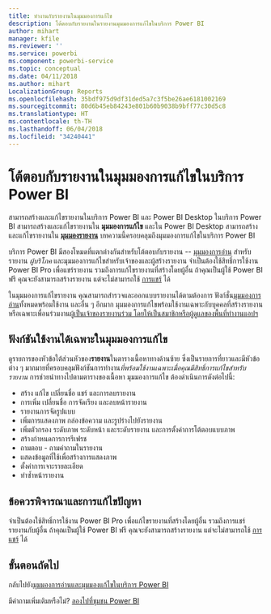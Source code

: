 ```yaml
---
title: ทำงานกับรายงานในมุมมองการแก้ไข
description: โต้ตอบกับรายงานในรายงานมุมมองการแก้ไขในบริการ Power BI
author: mihart
manager: kfile
ms.reviewer: ''
ms.service: powerbi
ms.component: powerbi-service
ms.topic: conceptual
ms.date: 04/11/2018
ms.author: mihart
LocalizationGroup: Reports
ms.openlocfilehash: 35bdf975d9df31ded5a7c3f5be26ae6181002169
ms.sourcegitcommit: 80d6b45eb84243e801b60b9038b9bff77c30d5c8
ms.translationtype: HT
ms.contentlocale: th-TH
ms.lasthandoff: 06/04/2018
ms.locfileid: "34240441"
---
```

# <a name="interact-with-a-report-in-editing-view-in-power-bi-service"></a>โต้ตอบกับรายงานในมุมมองการแก้ไขในบริการ Power BI
สามารถสร้างและแก้ไขรายงานในบริการ Power BI และ Power BI Desktop ในบริการ Power BI สามารถสร้างและแก้ไขรายงานใน **มุมมองการแก้ไข** และใน Power BI Desktop สามารถสร้างและแก้ไขรายงานใน [**มุมมองรายงาน**](desktop-report-view.md) บทความนี้ครอบคลุมถึงมุมมองการแก้ไขในบริการ Power BI 

บริการ Power BI มีสองโหมดที่แตกต่างกันสำหรับโต้ตอบกับรายงาน -- [มุมมองการอ่าน](service-reading-view-and-editing-view.md) สำหรับรายงาน *ผู้บริโภค* และมุมมองการแก้ไขสำหรับเจ้าของและผู้สร้างรายงาน  จำเป็นต้องใช้สิทธิ์การใช้งาน Power BI Pro เพื่อแชร์รายงาน รวมถึงการแก้ไขรายงานที่สร้างโดยผู้อื่น ถ้าคุณเป็นผู้ใช้ Power BI ฟรี คุณจะยังสามารถสร้างรายงาน แต่จะไม่สามารถใช้ [การแชร์](service-share-reports.md) ได้    

ในมุมมองการแก้ไขรายงาน คุณสามารถสำรวจและออกแบบรายงานได้ตามต้องการ ฟังก์ชั่น[มุมมองการอ่าน](service-reading-view-and-editing-view.md)ทั้งหมดพร้อมใช้งาน และอื่น ๆ อีกมาก มุมมองการแก้ไขพร้อมใช้งานเฉพาะกับบุคคลที่สร้างรายงาน หรือเฉพาะเพื่อนร่วมงานผู้[เป็นเจ้าของรายงานร่วม โดยให้เป็นสมาชิกหรือผู้ดูแลของพื้นที่ทำงานแอปฯ](service-create-distribute-apps.md)

## <a name="functionality-only-available-in-editing-view"></a>ฟังก์ชันใช้งานได้เฉพาะในมุมมองการแก้ไข
ดูรายการของหัวข้อใต้ส่วนหัวของ**รายงาน**ในตารางเนื้อหาทางด้านซ้าย ซึ่งเป็นรายการที่ยาวและมีหัวข้อต่าง ๆ มากมายที่ครอบคลุมฟังก์ชันการทำงาน*ที่พร้อมใช้งานเฉพาะเมื่อคุณมีสิทธิ์การแก้ไขสำหรับรายงาน*  การช่วยนำทางไปตามตารางของเนื้อหา มุมมองการแก้ไข ต้องดำเนินการดังต่อไปนี้:

* สร้าง แก้ไข เปลี่ยนชื่อ แชร์ และการลบรายงาน
* การเพิ่ม เปลี่ยนชื่อ การจัดเรียง และลบหน้ารายงาน
* รายงานการจัดรูปแบบ
* เพิ่มการแสดงภาพ กล่องข้อความ และรูปร่างไปยังรายงาน
* เพิ่มตัวกรอง ระดับภาพ ระดับหน้า และระดับรายงาน และการตั้งค่าการโต้ตอบแบบภาพ
* สร้างกำหนดการการรีเฟรช
* ถามตอบ - ถามคำถามในรายงาน
* แสดงข้อมูลที่ใช้เพื่อสร้างการแสดงภาพ 
* ตั้งค่าการเจาะรายละเอียด
* ทำซ้ำหน้ารายงาน

## <a name="considerations-and-troubleshooting"></a>ข้อควรพิจารณาและการแก้ไขปัญหา
จำเป็นต้องใช้สิทธิ์การใช้งาน Power BI Pro เพื่อแก้ไขรายงานที่สร้างโดยผู้อื่น รวมถึงการแชร์รายงานกับผู้อื่น  ถ้าคุณเป็นผู้ใช้ Power BI ฟรี คุณจะยังสามารถสร้างรายงาน แต่จะไม่สามารถใช้ [การแชร์](service-share-reports.md) ได้


## <a name="next-steps"></a>ขั้นตอนถัดไป
กลับไปยัง[มุมมองการอ่านและมุมมองแก้ไขในบริการ Power BI](service-reading-view-and-editing-view.md)

มีคำถามเพิ่มเติมหรือไม่? [ลองไปที่ชุมชน Power BI](http://community.powerbi.com/)

